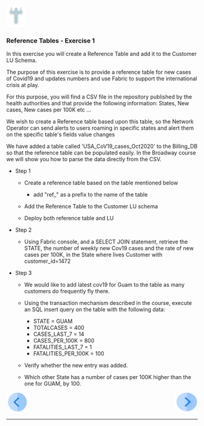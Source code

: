 ![](/academy/Training_Level_1/03_fabric_basic_LU/images/Exercise.png) 

### Reference Tables - Exercise 1

In this exercise you will create a Reference Table and add it to the Customer LU Schema.

The purpose of this exercise is to provide a reference table for new cases of Covid19 and updates numbers and use Fabric to support the international crisis at play.

For this purpose, you will find a CSV file in the repository published by the health authorities and that provide the following information: States, New cases, New cases per 100K etc ... 

We wish to create a Reference table based upon this table, so the Network Operator can send alerts to users roaming in specific states and alert them on the specific table's fields value changes

We have added a table called 'USA_CoV19_cases_Oct2020' to the Billing_DB so that the reference table can be populated easily. In the Broadway course we will show you how to parse the data directly from the CSV.

- Step 1

  - Create a reference table based on the table mentioned below

    - add "ref_" as a prefix to the name of the table 

  - Add the Reference Table to the Customer LU schema

  - Deploy both reference table and LU

    

- Step 2

  - Using Fabric console, and a SELECT JOIN statement, retrieve the STATE, the number of weekly new Cov19 cases  and the rate of new cases per 100K, in the State where lives Customer with customer_id=1472
  
    

- Step 3

  - We would like to add latest cov19 for Guam to the table as many customers do frequently fly there.
  - Using the transaction mechanism described in the course, execute an SQL insert query on the table with the following data:
    - STATE = GUAM
    - TOTALCASES = 400
    - CASES_LAST_7 = 14
    - CASES_PER_100K = 800
    - FATALITIES_LAST_7 = 1
    - FATALITIES_PER_100K = 100    


  - Verify whether the new entry was added.

 
  - Which other State has a number of cases per 100K higher than the one for GUAM, by 100.

    





[![Previous](/articles/images/Previous.png)](/academy/Training_Level_1/08_reference(commonDB)_tables/02_commonDB_flow.md)[<img align="right" width="60" height="54" src="/articles/images/Next.png">](/academy/Training_Level_1/08_reference(commonDB)_tables/04_commonDB_solutions.md)

------

